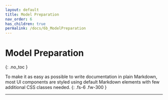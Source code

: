 ```yaml
---
layout: default
title: Model Preparation
nav_order: 6
has_children: true
permalink: /docs/6b_ModelPreparation
---
```


# Model Preparation
{: .no_toc }

To make it as easy as possible to write documentation in plain Markdown, most UI components are styled using default
Markdown elements with few additional CSS classes needed.
{: .fs-6 .fw-300 }

---

